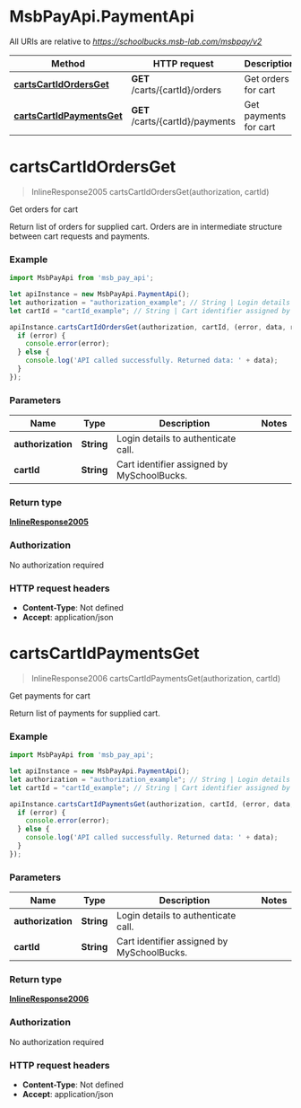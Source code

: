 # MsbPayApi.PaymentApi

All URIs are relative to *https://schoolbucks.msb-lab.com/msbpay/v2*

Method | HTTP request | Description
------------- | ------------- | -------------
[**cartsCartIdOrdersGet**](PaymentApi.md#cartsCartIdOrdersGet) | **GET** /carts/{cartId}/orders | Get orders for cart
[**cartsCartIdPaymentsGet**](PaymentApi.md#cartsCartIdPaymentsGet) | **GET** /carts/{cartId}/payments | Get payments for cart

<a name="cartsCartIdOrdersGet"></a>
# **cartsCartIdOrdersGet**
> InlineResponse2005 cartsCartIdOrdersGet(authorization, cartId)

Get orders for cart

Return list of orders for supplied cart. Orders are in intermediate structure between cart requests and payments.

### Example
```javascript
import MsbPayApi from 'msb_pay_api';

let apiInstance = new MsbPayApi.PaymentApi();
let authorization = "authorization_example"; // String | Login details to authenticate call.
let cartId = "cartId_example"; // String | Cart identifier assigned by MySchoolBucks.

apiInstance.cartsCartIdOrdersGet(authorization, cartId, (error, data, response) => {
  if (error) {
    console.error(error);
  } else {
    console.log('API called successfully. Returned data: ' + data);
  }
});
```

### Parameters

Name | Type | Description  | Notes
------------- | ------------- | ------------- | -------------
 **authorization** | **String**| Login details to authenticate call. | 
 **cartId** | **String**| Cart identifier assigned by MySchoolBucks. | 

### Return type

[**InlineResponse2005**](InlineResponse2005.md)

### Authorization

No authorization required

### HTTP request headers

 - **Content-Type**: Not defined
 - **Accept**: application/json

<a name="cartsCartIdPaymentsGet"></a>
# **cartsCartIdPaymentsGet**
> InlineResponse2006 cartsCartIdPaymentsGet(authorization, cartId)

Get payments for cart

Return list of payments for supplied cart.

### Example
```javascript
import MsbPayApi from 'msb_pay_api';

let apiInstance = new MsbPayApi.PaymentApi();
let authorization = "authorization_example"; // String | Login details to authenticate call.
let cartId = "cartId_example"; // String | Cart identifier assigned by MySchoolBucks.

apiInstance.cartsCartIdPaymentsGet(authorization, cartId, (error, data, response) => {
  if (error) {
    console.error(error);
  } else {
    console.log('API called successfully. Returned data: ' + data);
  }
});
```

### Parameters

Name | Type | Description  | Notes
------------- | ------------- | ------------- | -------------
 **authorization** | **String**| Login details to authenticate call. | 
 **cartId** | **String**| Cart identifier assigned by MySchoolBucks. | 

### Return type

[**InlineResponse2006**](InlineResponse2006.md)

### Authorization

No authorization required

### HTTP request headers

 - **Content-Type**: Not defined
 - **Accept**: application/json

